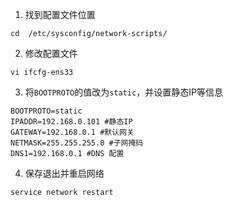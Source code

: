 1. 找到配置文件位置
```
cd  /etc/sysconfig/network-scripts/
```
2. 修改配置文件
```
vi ifcfg-ens33
```
3. 将`BOOTPROTO`的值改为`static`，并设置静态IP等信息
```
BOOTPROTO=static
IPADDR=192.168.0.101 #静态IP  
GATEWAY=192.168.0.1 #默认网关  
NETMASK=255.255.255.0 #子网掩码  
DNS1=192.168.0.1 #DNS 配置  
```
4. 保存退出并重启网络
```
service network restart
```